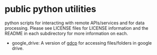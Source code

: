 # public python utilities

python scripts for interacting with remote APIs/services and for data processing.  Please see LICENSE files for LICENSE information and the README in each subdirectory for more information on each.

* google_drive: A version of [gdcp](https://github.com/ctberthiaume/gdcp.git) for accessing files/folders in google drive.
